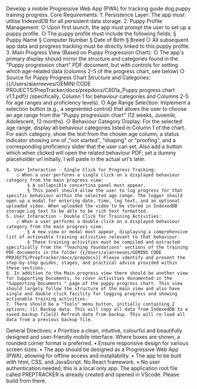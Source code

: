 Develop a mobile Progressive Web App (PWA) for tracking guide dog puppy training progress.
Core Requirements:
    1. Persistence Layer: The app must utilise IndexedDB for all persistent data storage.
    2. Puppy Profile Management:
        ○ Upon first launch, the app must prompt the user to set up a puppy profile.
        ○ The puppy profile must include the following fields: 
            § Puppy Name
            § Computer Number
            § Date of Birth
            § Breed
        ○ All subsequent app data and progress tracking must be directly linked to this puppy profile.
    3. Main Progress View (Based on Puppy Progression Chart):
        ○ The app's primary display should mirror the structure and categories found in the "Puppy progression chart" PDF document, but with controls for setting which age-related data (columns 2-5 of the progress chart, see below)
        ○ Source for Puppy Progress Chart Structure and Categories: {{/Users/alanreeves/GEMINI CODE PROJECTS/PrepTracker/docs/prepdocs/C801a_Puppy progress chart v1.1.pdf}} (specifically, Column 1 for behaviour categories and Columns 2-5 for age ranges and proficiency levels).
        ○ Age Range Selection: Implement a selection button (e.g., a segmented control) that allows the user to choose an age range from the "Puppy progression chart" (12 weeks, Juvenile, Adolescent, 12 months).
        ○ Behaviour Category Display: For the selected age range, display all behaviour categories listed in Column 1 of the chart. For each category, show the text from the chosen age column, a status indicator showing one of ,"not started", "shaping" or "proofing", and a corresponding proficiency slider that the user can set. Also add a button which when clicked will open the related behaviour PDF; set a dummy placeholder url initially, I will paste in the actual url's later.
    
    4. User Interaction - Single Click for Progress Tracking:
        ○ When a user performs a single click on a displayed behaviour category from the main progress view: 
            § A collapsible concertina panel must appear.
            § This panel should allow the user to log progress for that specific behaviour within the selected age range. The logger should open up a modal for entering date, time, log text, and an optional uploaded video. When uploaded the video to be stored in IndexedDB storage.Log text to be able to be rich text formatted.
    5. User Interaction - Double Click for Training Activities:
        ○ When a user performs a double click on a displayed behaviour category from the main progress view: 
            § A new view or modal must appear, displaying a comprehensive list of actionable training activities relevant to that behaviour.
            § These training activities must be compiled and extracted specifically from the "Teaching foundations" sections of the training PDF documents in the folder {{/Users/alanreeves/GEMINI CODE PROJECTS/PrepTracker/docs/prepdocs}} Please identify and present the step-by-step guides, stages, and practical advice provided within these sections.
    6. In addition to the Main progress view there should be another view for Supporting Documents, to cover activities documented in the "Supporting Documents " page of the puppy progress chart. This view should largely follow the structure of the main view and also have single and double click facility for logging progress and showing actionable training activities.
    7. There should be a "Tools" menu button, initially containing 2 options; (1) Backup data. This will copy all data from IndexedDB to a saved backup file(2) Refresh data from backup. This will re-load all data from a previous backup file.
General Directives:
    • Prioritise a clean, intuitive, colourful and beautifully designed and user-friendly mobile interface. Where boxes are shown, a rounded corner format is preferred.
    • Ensure responsive design for various screen sizes.
    • The app should be designed as a Progressive Web App (PWA), allowing for offline access and installability.
    • The app to be built with html, CSS, and JavaScript. No React framework.
    • No user authentication needed, this is a local only app.
    The application root file called PREPTRACKER is already created and opened in VScode. Please build from there.
